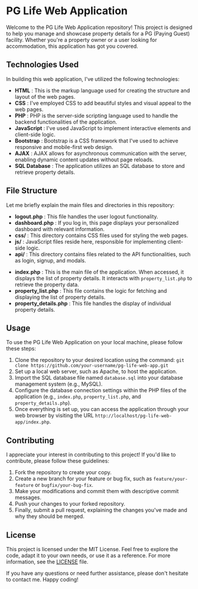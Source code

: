 

# PG Life Web Application

Welcome to the PG Life Web Application repository! This project is designed to help you manage and showcase property details for a PG (Paying Guest) facility. Whether you're a property owner or a user looking for accommodation, this application has got you covered.

## Technologies Used

In building this web application, I've utilized the following technologies:

- **HTML** : This is the markup language used for creating the structure and layout of the web pages.
- **CSS** : I've employed CSS to add beautiful styles and visual appeal to the web pages.
- **PHP** : PHP is the server-side scripting language used to handle the backend functionalities of the application.
- **JavaScript** : I've used JavaScript to implement interactive elements and client-side logic.
- **Bootstrap** : Bootstrap is a CSS framework that I've used to achieve responsive and mobile-first web design.
- **AJAX** : AJAX allows for asynchronous communication with the server, enabling dynamic content updates without page reloads.
- **SQL Database** : The application utilizes an SQL database to store and retrieve property details.

## File Structure

Let me briefly explain the main files and directories in this repository:

- **logout.php** : This file handles the user logout functionality.
- **dashboard.php** : If you log in, this page displays your personalized dashboard with relevant information.
- **css/** : This directory contains CSS files used for styling the web pages.
- **js/** : JavaScript files reside here, responsible for implementing client-side logic.
- **api/** : This directory contains files related to the API functionalities, such as login, signup, and modals.

* **index.php** : This is the main file of the application. When accessed, it displays the list of property details. It interacts with `property_list.php` to retrieve the property data.
* **property_list.php** : This file contains the logic for fetching and displaying the list of property details.
* **property_details.php** : This file handles the display of individual property details.

## Usage

To use the PG Life Web Application on your local machine, please follow these steps:

1. Clone the repository to your desired location using the command: `git clone https://github.com/your-username/pg-life-web-app.git`
2. Set up a local web server, such as Apache, to host the application.
3. Import the SQL database file named `database.sql` into your database management system (e.g., MySQL).
4. Configure the database connection settings within the PHP files of the application (e.g., `index.php`, `property_list.php`, and `property_details.php`).
5. Once everything is set up, you can access the application through your web browser by visiting the URL `http://localhost/pg-life-web-app/index.php`.

## Contributing

I appreciate your interest in contributing to this project! If you'd like to contribute, please follow these guidelines:

1. Fork the repository to create your copy.
2. Create a new branch for your feature or bug fix, such as `feature/your-feature` or `bugfix/your-bug-fix`.
3. Make your modifications and commit them with descriptive commit messages.
4. Push your changes to your forked repository.
5. Finally, submit a pull request, explaining the changes you've made and why they should be merged.

## License

This project is licensed under the MIT License. Feel free to explore the code, adapt it to your own needs, or use it as a reference. For more information, see the [LICENSE](https://chat.openai.com/LICENSE) file.

If you have any questions or need further assistance, please don't hesitate to contact me. Happy coding!
